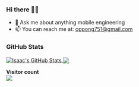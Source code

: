 
### Hi there 👋🏾


- 💬 Ask me about anything mobile engineering
- 📫 You can reach me at: [oppong751@gmail.com](mailto:oppong751@gmail.com)

### GitHub Stats

<a href="https://github.com/opponjr/opponjr">
  <img align="center" src="https://github-readme-stats.vercel.app/api?username=akwasiio&show_icons=true&line_height=27&count_private=true&title_color=ffffff&text_color=c9cacc&icon_color=2bbc8a&bg_color=1d1f21" alt="Isaac's GitHub Stats" />
</a>

<a href="https://github.com/akwasiio/akwasiio">
  <img align="center" src="https://github-readme-stats.vercel.app/api/top-langs/?username=oppongjr&hide=html,php&title_color=ffffff&text_color=c9cacc&icon_color=2bbc8a&bg_color=1d1f21" />
</a>


<p align="left"> 
  <b>Visitor count</b><br>
  <img src="https://profile-counter.glitch.me/akwasiio/count.svg" />
</p>


